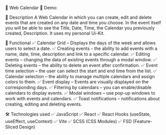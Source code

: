 📍 Web Calendar
🔗 Demo:

🚀 Description
A Web Calendar in which you can create, edit and delete events that are created on any date and time you choose.
In the event itself you will be able to see the Title, Date, Time, the Calendar you previously created, Description.
It uses my personal Ui-Kit. 

📌 Functional
✅ Calendar Grid – Displays the days of the week and allows users to select a date.
✅ Creating events - the ability to add events with a name, date, time, description and link to a specific calendar.
✅ Editing events – changing the data of existing events through a modal window.
✅ Deleting events – the ability to delete an event after confirmation.
✅ Event time selection – the user can select the start and end time from the list.
✅ Calendar selection – the ability to manage multiple calendars and assign colors to them.
✅ Event display – Events are visually displayed on the corresponding days.
✅ Filtering by calendars – you can enable/disable calendars to display events.
✅ Modal windows – use pop-up windows to work with events and calendars.
✅ Toast notifications – notifications about creating, editing and deleting events.

🛠 Technologies used
✅ JavaScript
✅ React
✅ React Hooks (useState, useEffect, useContext)
✅ Vite
✅ SCSS (CSS Modules)
✅ FSD (Feature-Sliced Design)




